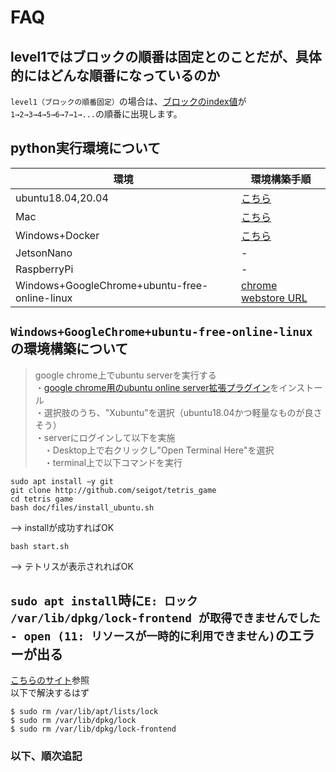 # FAQ

## level1ではブロックの順番は固定とのことだが、具体的にはどんな順番になっているのか
`level1（ブロックの順番固定）`の場合は、[ブロックのindex値](https://github.com/seigot/tetris_game/blob/master/doc/files/block_controller.md#ブロック情報)が`1→2→3→4→5→6→7→1→...`の順番に出現します。

## python実行環境について

|  環境  |  環境構築手順  |
| ---- | ---- |
|  ubuntu18.04,20.04  |  [こちら](https://github.com/seigot/tetris_game/blob/master/doc/files/install_ubuntu.md)  |
|  Mac  |  [こちら](https://github.com/seigot/tetris_game/blob/master/doc/files/install_mac.md)  |
|  Windows+Docker  |  [こちら](https://github.com/seigot/tetris_game/blob/master/docker/README.md)  |
|  JetsonNano  |  -  |
|  RaspberryPi  |  -  |
|  Windows+GoogleChrome+ubuntu-free-online-linux  |  [chrome webstore URL](https://chrome.google.com/webstore/detail/ubuntu-free-online-linux/pmaonbjcobmgkemldgcedmpbmmncpbgi?hl=ja)  |

## `Windows+GoogleChrome+ubuntu-free-online-linux`の環境構築について

>google chrome上でubuntu serverを実行する<br>
・[google chrome用のubuntu online server拡張プラグイン](https://chrome.google.com/webstore/detail/ubuntu-free-online-linux/pmaonbjcobmgkemldgcedmpbmmncpbgi)をインストール<br>
・選択肢のうち、"Xubuntu"を選択（ubuntu18.04かつ軽量なものが良さそう）<br>
・serverにログインして以下を実施<br>
　・Desktop上で右クリックし"Open Terminal Here"を選択<br>
　・terminal上で以下コマンドを実行<br>
```
sudo apt install −y git
git clone http://github.com/seigot/tetris_game
cd tetris game
bash doc/files/install_ubuntu.sh
```
  
--> installが成功すればOK

```
bash start.sh
```

--> テトリスが表示されればOK

## `sudo apt install`時に`E: ロック /var/lib/dpkg/lock-frontend が取得できませんでした - open (11: リソースが一時的に利用できません)`のエラーが出る

[こちらのサイト](https://marginalia.hatenablog.com/entry/2019/07/03/133854)参照<br>
以下で解決するはず

```
$ sudo rm /var/lib/apt/lists/lock
$ sudo rm /var/lib/dpkg/lock
$ sudo rm /var/lib/dpkg/lock-frontend
```

### 以下、順次追記
